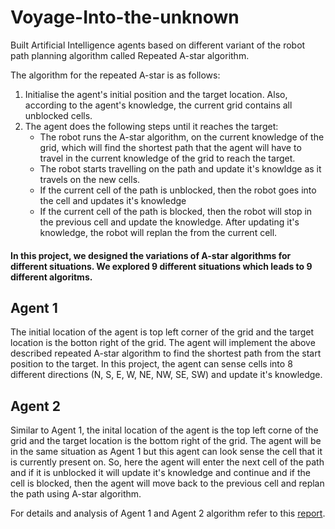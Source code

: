 # Voyage-Into-the-unknown
Built Artificial Intelligence agents based on different variant of the robot path planning algorithm called Repeated A-star algorithm.

The algorithm for the repeated A-star is as follows:
1. Initialise the agent's initial position and the target location. Also, according to the agent's knowledge, the current grid contains all unblocked cells.
2. The agent does the following steps until it reaches the target:
   - The robot runs the A-star algorithm, on the current knowledge of the grid, which will find the shortest path that the agent will have to travel in the current knowledge of the grid to reach the target.
   - The robot starts travelling on the path and update it's knowldge as it travels on the new cells.
   - If the current cell of the path is unblocked, then the robot goes into the cell and updates it's knowledge
   - If the current cell of the path is blocked, then the robot will stop in the previous cell and update the knowledge. After updating it's knowledge, the robot will replan the from the current cell. 

#### In this project, we designed the variations of A-star algorithms for different situations. We explored 9 different situations which leads to 9 different algoritms.

## Agent 1
The initial location of the agent is top left corner of the grid and the target location is the botton right of the grid. The agent will implement the above described repeated A-star algorithm to find the shortest path from the start position to the target. In this project, the agent can sense cells into 8 different directions (N, S, E, W, NE, NW, SE, SW) and update it's knowledge.

## Agent 2

Similar to Agent 1, the inital location of the agent is the top left corne of the grid and the target location is the bottom right of the grid. The agent will be in the same situation as Agent 1 but this agent can look sense the cell that it is currently present on. So, here the agent will enter the next cell of the path and if it is unblocked it will update it's knowledge and continue and if the cell is blocked, then the agent will move back to the previous cell and replan the path using A-star algorithm.

For details and analysis of Agent 1 and Agent 2 algorithm refer to this [report]().
